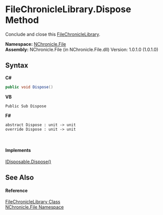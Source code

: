 # FileChronicleLibrary.Dispose Method 
 

Conclude and close this <a href="T_NChronicle_File_FileChronicleLibrary.md">FileChronicleLibrary</a>.

**Namespace:**&nbsp;<a href="N_NChronicle_File.md">NChronicle.File</a><br />**Assembly:**&nbsp;NChronicle.File (in NChronicle.File.dll) Version: 1.0.1.0 (1.0.1.0)

## Syntax

**C#**<br />
``` C#
public void Dispose()
```

**VB**<br />
``` VB
Public Sub Dispose
```

**F#**<br />
``` F#
abstract Dispose : unit -> unit 
override Dispose : unit -> unit 
```

<br />

#### Implements
<a href="http://msdn2.microsoft.com/en-us/library/es4s3w1d" target="_blank">IDisposable.Dispose()</a><br />

## See Also


#### Reference
<a href="T_NChronicle_File_FileChronicleLibrary.md">FileChronicleLibrary Class</a><br /><a href="N_NChronicle_File.md">NChronicle.File Namespace</a><br />
